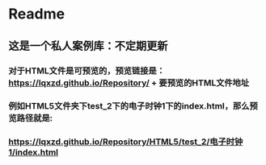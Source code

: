 # Readme

## 这是一个私人案例库：不定期更新

### 对于HTML文件是可预览的，预览链接是：https://lqxzd.github.io/Repository/  + 要预览的HTML文件地址

### 例如HTML5文件夹下test_2下的电子时钟1下的index.html，那么预览路径就是:

### https://lqxzd.github.io/Repository/HTML5/test_2/电子时钟1/index.html

